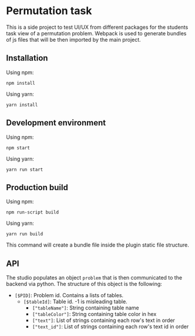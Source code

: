 # Permutation task

This is a side project to test UI/UX from different packages for the students task view of a permutation problem.
Webpack is used to generate bundles of js files that will be then imported by the main project.

## Installation
Using npm:
```
npm install
```
Using yarn:
```
yarn install
```

## Development environment
Using npm:
```
npm start
```
Using yarn:
```
yarn run start
```

## Production build
Using npm:
```
npm run-script build
```
Using yarn:
```
yarn run build
```
This command will create a bundle file inside the plugin static file structure.

## API

The studio populates an object `problem` that is then communicated to the backend via python. 
The structure of this object is the following:

 + `[$PID]`: Problem id. Contains a lists of tables.
    + `[$tableId]`: Table id. -1 is misleading table.
        + `["tableName"]`: String containing table name
        + `["tableColor"]`: String containing table color in hex
        + `["text"]`: List of strings containing each row's text in order
        + `["text_id"]`: List of strings containing each row's text id in order

